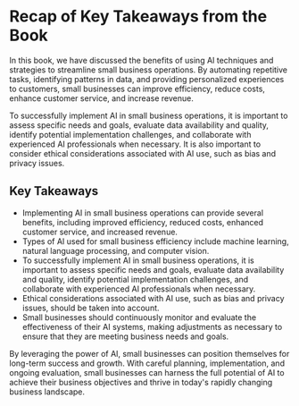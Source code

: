 Recap of Key Takeaways from the Book
================================================

In this book, we have discussed the benefits of using AI techniques and strategies to streamline small business operations. By automating repetitive tasks, identifying patterns in data, and providing personalized experiences to customers, small businesses can improve efficiency, reduce costs, enhance customer service, and increase revenue.

To successfully implement AI in small business operations, it is important to assess specific needs and goals, evaluate data availability and quality, identify potential implementation challenges, and collaborate with experienced AI professionals when necessary. It is also important to consider ethical considerations associated with AI use, such as bias and privacy issues.

Key Takeaways
-------------

* Implementing AI in small business operations can provide several benefits, including improved efficiency, reduced costs, enhanced customer service, and increased revenue.
* Types of AI used for small business efficiency include machine learning, natural language processing, and computer vision.
* To successfully implement AI in small business operations, it is important to assess specific needs and goals, evaluate data availability and quality, identify potential implementation challenges, and collaborate with experienced AI professionals when necessary.
* Ethical considerations associated with AI use, such as bias and privacy issues, should be taken into account.
* Small businesses should continuously monitor and evaluate the effectiveness of their AI systems, making adjustments as necessary to ensure that they are meeting business needs and goals.

By leveraging the power of AI, small businesses can position themselves for long-term success and growth. With careful planning, implementation, and ongoing evaluation, small businesses can harness the full potential of AI to achieve their business objectives and thrive in today's rapidly changing business landscape.
